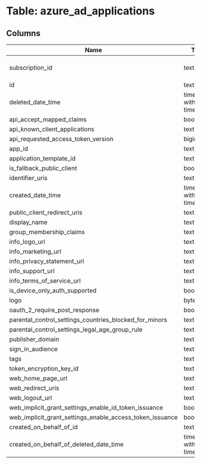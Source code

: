 
# Table: azure_ad_applications

## Columns
| Name        | Type           | Description  |
| ------------- | ------------- | -----  |
|subscription_id|text|Azure subscription id|
|id|text||
|deleted_date_time|timestamp without time zone||
|api_accept_mapped_claims|boolean||
|api_known_client_applications|text[]||
|api_requested_access_token_version|bigint||
|app_id|text||
|application_template_id|text||
|is_fallback_public_client|boolean||
|identifier_uris|text[]||
|created_date_time|timestamp without time zone||
|public_client_redirect_uris|text[]||
|display_name|text||
|group_membership_claims|text||
|info_logo_url|text||
|info_marketing_url|text||
|info_privacy_statement_url|text||
|info_support_url|text||
|info_terms_of_service_url|text||
|is_device_only_auth_supported|boolean||
|logo|bytea||
|oauth_2_require_post_response|boolean||
|parental_control_settings_countries_blocked_for_minors|text[]||
|parental_control_settings_legal_age_group_rule|text||
|publisher_domain|text||
|sign_in_audience|text||
|tags|text[]||
|token_encryption_key_id|text||
|web_home_page_url|text||
|web_redirect_uris|text[]||
|web_logout_url|text||
|web_implicit_grant_settings_enable_id_token_issuance|boolean||
|web_implicit_grant_settings_enable_access_token_issuance|boolean||
|created_on_behalf_of_id|text||
|created_on_behalf_of_deleted_date_time|timestamp without time zone||

